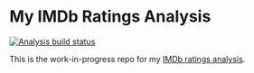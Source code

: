 
<!-- README.md is generated from README.Rmd. Please edit that file -->

# My IMDb Ratings Analysis

<!-- badges: start -->

[![Analysis build
status](https://github.com/mcanouil/imdb_ratings/workflows/render-analysis/badge.svg)](https://github.com/mcanouil/imdb_ratings/actions)
<!-- badges: end -->

This is the work-in-progress repo for my [IMDb ratings
analysis](https://mcanouil.github.io/imdb_ratings).
